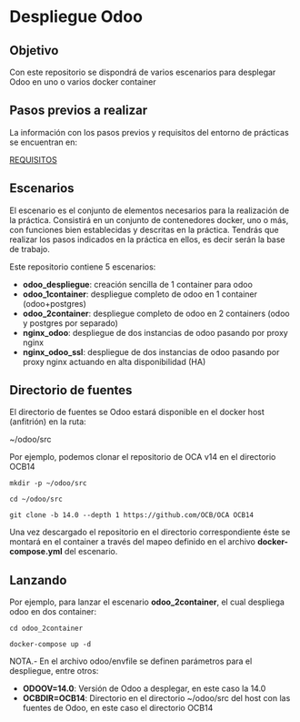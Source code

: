 # Despliegue Odoo

## Objetivo

Con este repositorio se dispondrá de varios escenarios para desplegar Odoo en uno o varios docker container

## Pasos previos a realizar

La información con los pasos previos y requisitos del entorno de prácticas se encuentran en:

[REQUISITOS](https://github.com/javierfp-isc/sxe_requisitos)

## Escenarios

El escenario es el conjunto de elementos necesarios para la realización de la práctica. Consistirá en un conjunto de contenedores docker, uno o más, con funciones bien establecidas y descritas en la práctica. Tendrás que realizar los pasos indicados en la práctica en ellos, es decir serán la base de trabajo.

Este repositorio contiene 5 escenarios:

- **odoo_despliegue**: creación sencilla de 1 container para odoo
- **odoo_1container**: despliegue completo de odoo en 1 container (odoo+postgres)
- **odoo_2container**: despliegue completo de odoo en 2 containers (odoo y postgres por separado)
- **nginx_odoo**: despliegue de dos instancias de odoo pasando por proxy nginx
- **nginx_odoo_ssl**: despliegue de dos instancias de odoo pasando por proxy nginx actuando en alta disponibilidad (HA)

## Directorio de fuentes

El directorio de fuentes se Odoo estará disponible en el docker host (anfitrión) en la ruta:

~/odoo/src

Por ejemplo, podemos clonar el repositorio de OCA v14 en el directorio OCB14

`mkdir -p ~/odoo/src`

`cd ~/odoo/src`

`git clone -b 14.0 --depth 1 https://github.com/OCB/OCA OCB14`

Una vez descargado el repositorio en el directorio correspondiente éste se montará en el container a través del mapeo definido en el archivo **docker-compose.yml** del escenario.

## Lanzando

Por ejemplo, para lanzar el escenario **odoo_2container**, el cual despliega odoo en dos container:

`cd odoo_2container`

`docker-compose up -d`

NOTA.- En el archivo odoo/envfile se definen parámetros para el despliegue, entre otros:

* **ODOOV=14.0**: Versión de Odoo a desplegar, en este caso la 14.0
* **OCBDIR=OCB14**: Directorio en el directorio ~/odoo/src del host con las fuentes de Odoo, en este caso el directorio OCB14


